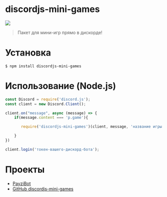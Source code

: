 # discordjs-mini-games

[![](https://nodei.co/npm/discordjs-mini-games.png?downloads=true&downloadRank=true&stars=true)](https://www.npmjs.com/package/discordjs-mini-games/)

> Пакет для мини-игр прямо в дискорде!


# Установка

```
$ npm install discordjs-mini-games
```


# Использование (Node.js)

```js
const Discord = require('discord.js');
const client = new Discord.Client();

client.on("message", async (message) => {
    if(message.content === 'p.game'){

       require('discordjs-mini-games')(client, message, 'название игры') //Заместо "название-игры" надо указать любую игру на выбор | Доступные игры: snake

    }
})

client.login('токен-вашего-дискорд-бота');
```

# Проекты

- [PayziBot](https://discord.com/api/oauth2/authorize?client_id=576442351426207744&permissions=8&scope=bot)
- [GitHub discordjs-mini-games](https://github.com/Payzi/discordjs-mini-games/)
